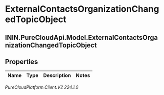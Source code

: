 # ExternalContactsOrganizationChangedTopicObject

## ININ.PureCloudApi.Model.ExternalContactsOrganizationChangedTopicObject

## Properties

|Name | Type | Description | Notes|
|------------ | ------------- | ------------- | -------------|



_PureCloudPlatform.Client.V2 224.1.0_

